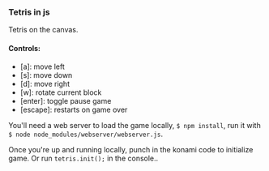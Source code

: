 ### Tetris in js

Tetris on the canvas.

#### Controls:

- [a]: move left
- [s]: move down
- [d]: move right
- [w]: rotate current block
- [enter]: toggle pause game
- [escape]: restarts on game over

You'll need a web server to load the game locally, `$ npm install`, run it with `$ node node_modules/webserver/webserver.js`.

Once you're up and running locally, punch in the konami code to initialize game. Or run `tetris.init();` in the console..

